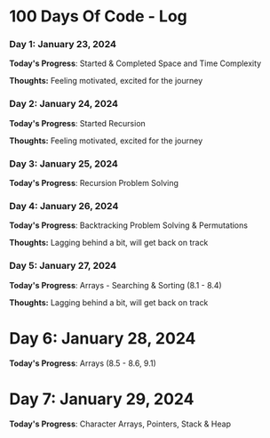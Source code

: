 # 100 Days Of Code - Log

### Day 1: January 23, 2024

**Today's Progress**: Started & Completed Space and Time Complexity

**Thoughts:** Feeling motivated, excited for the journey

### Day 2: January 24, 2024

**Today's Progress**: Started Recursion

**Thoughts:** Feeling motivated, excited for the journey

### Day 3: January 25, 2024

**Today's Progress**: Recursion Problem Solving

### Day 4: January 26, 2024

**Today's Progress**: Backtracking Problem Solving & Permutations

**Thoughts:** Lagging behind a bit, will get back on track

### Day 5: January 27, 2024

**Today's Progress**: Arrays - Searching & Sorting (8.1 - 8.4)

**Thoughts:** Lagging behind a bit, will get back on track

# Day 6: January 28, 2024

**Today's Progress**: Arrays (8.5 - 8.6, 9.1)

# Day 7: January 29, 2024

**Today's Progress**: Character Arrays, Pointers, Stack & Heap

<!-- ### Day 0: February 30, 2016 (Example 2)

**Today's Progress**: Fixed CSS, worked on canvas functionality for the app.

**Thoughts**: I really struggled with CSS, but, overall, I feel like I am slowly getting better at it. Canvas is still new for me, but I managed to figure out some basic functionality.

**Link(s) to work**: [Calculator App](http://www.example.com) -->


<!-- ### Day 1: June 27, Monday

**Today's Progress**: I've gone through many exercises on FreeCodeCamp.

**Thoughts** I've recently started coding, and it's a great feeling when I finally solve an algorithm challenge after a lot of attempts and hours spent. -->

<!-- **Link(s) to work**
1. [Find the Longest Word in a String](https://www.freecodecamp.com/challenges/find-the-longest-word-in-a-string)
2. [Title Case a Sentence](https://www.freecodecamp.com/challenges/title-case-a-sentence) -->